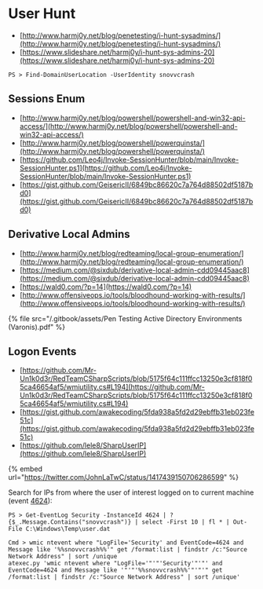 # User Hunt

* [http://www.harmj0y.net/blog/penetesting/i-hunt-sysadmins/](http://www.harmj0y.net/blog/penetesting/i-hunt-sysadmins/)
* [https://www.slideshare.net/harmj0y/i-hunt-sys-admins-20](https://www.slideshare.net/harmj0y/i-hunt-sys-admins-20)

```
PS > Find-DomainUserLocation -UserIdentity snovvcrash
```




## Sessions Enum

* [http://www.harmj0y.net/blog/powershell/powershell-and-win32-api-access/](http://www.harmj0y.net/blog/powershell/powershell-and-win32-api-access/)
* [http://www.harmj0y.net/blog/powershell/powerquinsta/](http://www.harmj0y.net/blog/powershell/powerquinsta/)
* [https://github.com/Leo4j/Invoke-SessionHunter/blob/main/Invoke-SessionHunter.ps1](https://github.com/Leo4j/Invoke-SessionHunter/blob/main/Invoke-SessionHunter.ps1)
* [https://gist.github.com/GeisericII/6849bc86620c7a764d88502df5187bd0](https://gist.github.com/GeisericII/6849bc86620c7a764d88502df5187bd0)




## Derivative Local Admins

* [http://www.harmj0y.net/blog/redteaming/local-group-enumeration/](http://www.harmj0y.net/blog/redteaming/local-group-enumeration/)
* [https://medium.com/@sixdub/derivative-local-admin-cdd09445aac8](https://medium.com/@sixdub/derivative-local-admin-cdd09445aac8)
* [https://wald0.com/?p=14](https://wald0.com/?p=14)
* [http://www.offensiveops.io/tools/bloodhound-working-with-results/](http://www.offensiveops.io/tools/bloodhound-working-with-results/)

{% file src="/.gitbook/assets/Pen Testing Active Directory Environments (Varonis).pdf" %}




## Logon Events

- [https://github.com/Mr-Un1k0d3r/RedTeamCSharpScripts/blob/5175f64c111ffcc13250e3cf818f05ca46654af5/wmiutility.cs#L194](https://github.com/Mr-Un1k0d3r/RedTeamCSharpScripts/blob/5175f64c111ffcc13250e3cf818f05ca46654af5/wmiutility.cs#L194)
- [https://gist.github.com/awakecoding/5fda938a5fd2d29ebffb31eb023fe51c](https://gist.github.com/awakecoding/5fda938a5fd2d29ebffb31eb023fe51c)
- [https://github.com/lele8/SharpUserIP](https://github.com/lele8/SharpUserIP)

{% embed url="https://twitter.com/JohnLaTwC/status/1417439150706286599" %}

Search for IPs from where the user of interest logged on to current machine (event [4624](https://docs.microsoft.com/en-us/windows/security/threat-protection/auditing/event-4624)):

```
PS > Get-EventLog Security -InstanceId 4624 | ? {$_.Message.Contains("snovvcrash")} | select -First 10 | fl * | Out-File C:\Windows\Temp\user.dat

Cmd > wmic ntevent where "LogFile='Security' and EventCode=4624 and Message like '%%snovvcrash%%'" get /format:list | findstr /c:"Source Network Address" | sort /unique
atexec.py 'wmic ntevent where "LogFile='"'"'Security'"'"' and EventCode=4624 and Message like '"'"'%%snovvcrash%%'"'"'" get /format:list | findstr /c:"Source Network Address" | sort /unique'
```

